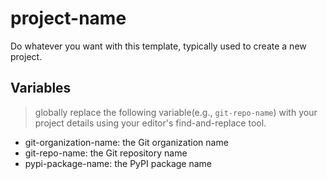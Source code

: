 # project-name

Do whatever you want with this template, typically used to create a new project.

## Variables

> globally replace the following variable(e.g., `git-repo-name`) with your project details using your editor's find-and-replace tool.

- git-organization-name: the Git organization name
- git-repo-name: the Git repository name
- pypi-package-name: the PyPI package name
